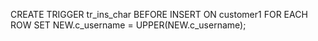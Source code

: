 CREATE TRIGGER  tr_ins_char
BEFORE INSERT ON customer1
FOR EACH ROW
SET NEW.c_username = UPPER(NEW.c_username);